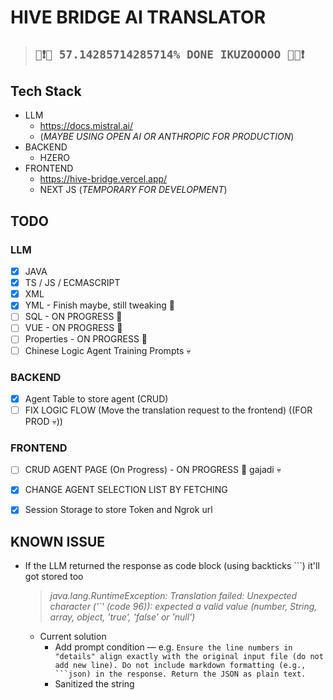 # HIVE BRIDGE AI TRANSLATOR

> ## **`📢❗🚨 57.14285714285714% DONE IKUZOOOOO 🚨📢❗`**

## Tech Stack

- LLM
  - https://docs.mistral.ai/
  - (_MAYBE USING OPEN AI OR ANTHROPIC FOR PRODUCTION_)
- BACKEND
  - HZERO
- FRONTEND
  - https://hive-bridge.vercel.app/
  - NEXT JS (_TEMPORARY FOR DEVELOPMENT_)

## TODO

### LLM

- [x] JAVA
- [x] TS / JS / ECMASCRIPT
- [x] XML
- [x] YML - Finish maybe, still tweaking 🚨
- [ ] SQL - ON PROGRESS 🚨
- [ ] VUE - ON PROGRESS 🚨
- [ ] Properties - ON PROGRESS 🚨
- [ ] Chinese Logic Agent Training Prompts 💀

### BACKEND

- [x] Agent Table to store agent (CRUD)
- [ ] FIX LOGIC FLOW (Move the translation request to the frontend) ((FOR PROD 💀))

### FRONTEND

- [ ] CRUD AGENT PAGE (On Progress) - ON PROGRESS 🚨 gajadi 💀
- [x] CHANGE AGENT SELECTION LIST BY FETCHING
- [x] Session Storage to store Token and Ngrok url





## KNOWN ISSUE

- If the LLM returned the response as code block (using backticks ```) it'll got stored too

  > *java.lang.RuntimeException: Translation failed: Unexpected character ('`' (code 96)): expected a valid value (number, String, array, object, 'true', 'false' or 'null')*

  - Current solution 
    - Add prompt condition — e.g. `Ensure the line numbers in "details" align exactly with the original input file (do not add new line). Do not include markdown formatting (e.g., ```json) in the response. Return the JSON as plain text.`
    -  Sanitized the string
